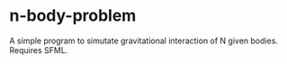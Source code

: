 # n-body-problem
A simple program to simutate gravitational interaction of N given bodies. Requires SFML.
